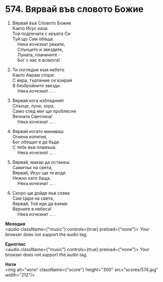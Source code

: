 # 574. Вярвай във словото Божие  

1. Вярвай във Словото Божие  
Както Исус каза:  
Той подпечата с кръвта Си  
Туй що Сам обеща.  
    Нека изчезнат реките,  
    Слънцето и звездите,  
    Луната, планините -  
    Бог с нас е всякога!  

2. Ти погледни към небето  
Както Аврам стори:  
С вяра, търпение се взирай  
В безбройните звезди.  
    Нека изчезнат ... .  

3. Вярвай кога избледнеят  
Слънце, луна, зора,  
Само след миг ще проблесне  
Вечната Светлина!  
    Нека изчезнат ... .  

4. Вярвай когато минаваш  
Огнена изпитня,  
Бог обещал е да бъде  
С тебе във пламъка.  
    Нека изчезнат ... .  

5. Вярвай, макар да останеш  
Самичък на света,  
Вярвай, Исус ще те води  
Нежно като баща.  
    Нека изчезнат ... .  

6. Скоро ще дойде във слава  
Сам Царя на света,  
Вярвай, Той иде да вземе  
Верните в небеса!  
    Нека изчезнат ... .  

__Мелодия__  
<audio className={"music"} controls={true} preload={"none"}><source src="mp3/574.mp3" type="audio/mpeg"/>
Your browser does not support the audio tag.
</audio>  

__Едноглас__  
<audio className={"music"} controls={true} preload={"none"}><source src="transp/574.mp3" type="audio/mpeg"/>
Your browser does not support the audio tag.
</audio>  

__Ноти__  
<img alt="ноти" className={"score"} height="300" src="scores/574.jpg" width="212"/>
